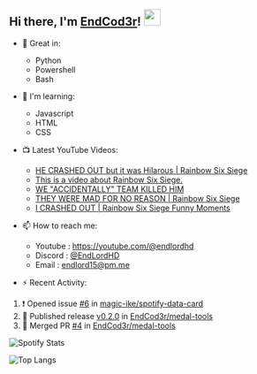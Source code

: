 ## Hi there, I'm [EndCod3r](https://youtube.com/@endlordhd)! <img src='https://github.com/EndCod3r/endlord15/blob/main/wave.gif?raw=true](https://github.com/Endlord15/endlord15/blob/38bca1b569f19b03a6cf246c35db5f7e2f331cc5/wave.gif' width=30>

- 🦾 Great in:
  - Python
  - Powershell
  - Bash

- 🌱 I'm learning:
  - Javascript
  - HTML
  - CSS

- 📺 Latest YouTube Videos:<!-- YOUTUBE:START -->
  - [HE CRASHED OUT but it was Hilarous | Rainbow Six Siege](https://www.youtube.com/watch?v=vHDBtNjBODk)
  - [This is a video about Rainbow Six Siege.](https://www.youtube.com/watch?v=13ho6CKPV8M)
  - [WE &quot;ACCIDENTALLY&quot; TEAM KILLED HIM](https://www.youtube.com/watch?v=LCtHvEb36AY)
  - [THEY WERE MAD FOR NO REASON | Rainbow Six Siege](https://www.youtube.com/watch?v=7DOnemQmBeo)
  - [I CRASHED OUT | Rainbow Six Siege Funny Moments](https://www.youtube.com/watch?v=qnlyZGPjv0Q)<!-- YOUTUBE:END -->


- 📫 How to reach me:
  - Youtube : <https://youtube.com/@endlordhd>
  - Discord : [@EndLordHD](https://discord.com/users/725204289022066688)
  - Email : endlord15@pm.me

 - ⚡️ Recent Activity:
<!--START_SECTION:activity-->
1. ❗ Opened issue [#6](https://github.com/magic-ike/spotify-data-card/issues/6) in [magic-ike/spotify-data-card](https://github.com/magic-ike/spotify-data-card)
2. 🚀 Published release [v0.2.0](https://github.com/EndCod3r/medal-tools/releases/tag/v0.2.0) in [EndCod3r/medal-tools](https://github.com/EndCod3r/medal-tools)
3. 🎉 Merged PR [#4](https://github.com/EndCod3r/medal-tools/pull/4) in [EndCod3r/medal-tools](https://github.com/EndCod3r/medal-tools)
<!--END_SECTION:activity-->

  ![Spotify Stats](https://data-card-for-spotify.herokuapp.com/api/card?user_id=suam0fflauriliekh7cypfjzp)

  ![Top Langs](https://github-readme-stats-endlord15.vercel.app/api/top-langs/?username=endcod3r&layout=compact&theme=transparent)
